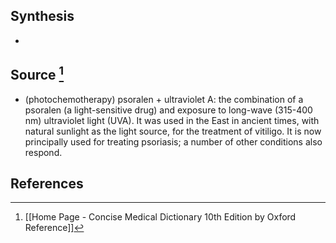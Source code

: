 ## Synthesis
- 
## Source [^1]
- (photochemotherapy) psoralen + ultraviolet A: the combination of a psoralen (a light-sensitive drug) and exposure to long-wave (315-400 nm) ultraviolet light (UVA). It was used in the East in ancient times, with natural sunlight as the light source, for the treatment of vitiligo. It is now principally used for treating psoriasis; a number of other conditions also respond.
## References

[^1]: [[Home Page - Concise Medical Dictionary 10th Edition by Oxford Reference]]